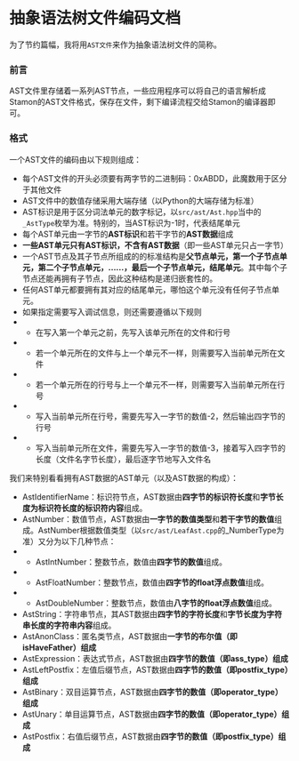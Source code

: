 # 抽象语法树文件编码文档

为了节约篇幅，我将用``AST文件``来作为抽象语法树文件的简称。

### 前言

AST文件里存储着一系列AST节点，一些应用程序可以将自己的语言解析成Stamon的AST文件格式，保存在文件，剩下编译流程交给Stamon的编译器即可。

### 格式

一个AST文件的编码由以下规则组成：

* 每个AST文件的开头必须要有两字节的二进制码：0xABDD，此魔数用于区分于其他文件
* AST文件中的数值存储采用大端存储（以Python的大端存储为标准）
* AST标识是用于区分词法单元的数字标记，以``src/ast/Ast.hpp``当中的``_AstType``枚举为准。特别的，当AST标识为-1时，代表结尾单元
* 每个AST单元由一字节的**AST标识**和若干字节的**AST数据**组成
* **一些AST单元只有AST标识，不含有AST数据**（即一些AST单元只占一字节）
* 一个AST节点及其子节点所组成的的标准结构是**父节点单元，第一个子节点单元，第二个子节点单元，......，最后一个子节点单元，结尾单元**。其中每个子节点还能再拥有子节点，因此这种结构是递归嵌套性的。
* 任何AST单元都要拥有其对应的结尾单元，哪怕这个单元没有任何子节点单元。
* 如果指定需要写入调试信息，则还需要遵循以下规则
* * 在写入第一个单元之前，先写入该单元所在的文件和行号
* * 若一个单元所在的文件与上一个单元不一样，则需要写入当前单元所在文件
* * 若一个单元所在的行号与上一个单元不一样，则需要写入当前单元所在行号
* * 写入当前单元所在行号，需要先写入一字节的数值-2，然后输出四字节的行号
* * 写入当前单元所在文件，需要先写入一字节的数值-3，接着写入四字节的长度（文件名字节长度），最后逐字节地写入文件名

我们来特别看看拥有AST数据的AST单元（以及AST数据的构成）：

* AstIdentifierName：标识符节点，AST数据由**四字节的标识符长度**和**字节长度为标识符长度的标识符内容**组成。
* AstNumber：数值节点，AST数据由**一字节的数值类型**和**若干字节的数值**组成。AstNumber根据数值类型（以``src/ast/LeafAst.cpp``的_NumberType为准）又分为以下几种节点：
* * AstIntNumber：整数节点，数值由**四字节的数值**组成。
* * AstFloatNumber：整数节点，数值由**四字节的float浮点数值**组成。
* * AstDoubleNumber：整数节点，数值由**八字节的float浮点数值**组成。
* AstString：字符串节点，其AST数据由**四字节的字符长度**和**字节长度为字符串长度的字符串内容**组成。
* AstAnonClass：匿名类节点，AST数据由**一字节的布尔值（即isHaveFather）组成**
* AstExpression：表达式节点，AST数据由**四字节的数值（即ass_type）组成**
* AstLeftPostfix：左值后缀节点，AST数据由**四字节的数值（即postfix_type）组成**
* AstBinary：双目运算节点，AST数据由**四字节的数值（即operator_type）组成**
* AstUnary：单目运算节点，AST数据由**四字节的数值（即operator_type）组成**
* AstPostfix：右值后缀节点，AST数据由**四字节的数值（即postfix_type）组成**